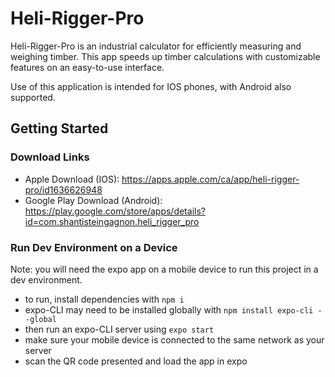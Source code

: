 # Heli-Rigger-Pro

Heli-Rigger-Pro is an industrial calculator for efficiently measuring and weighing timber. This app speeds up timber calculations with customizable features on an easy-to-use interface.

Use of this application is intended for IOS phones, with Android also supported.

## Getting Started

### Download Links

- Apple Download (IOS): https://apps.apple.com/ca/app/heli-rigger-pro/id1636626948
- Google Play Download (Android): https://play.google.com/store/apps/details?id=com.shantisteingagnon.heli_rigger_pro

### Run Dev Environment on a Device

Note: you will need the expo app on a mobile device to run this project in a dev environment.

- to run, install dependencies with `npm i`
- expo-CLI may need to be installed globally with `npm install expo-cli --global`
- then run an expo-CLI server using `expo start`
- make sure your mobile device is connected to the same network as your server
- scan the QR code presented and load the app in expo
